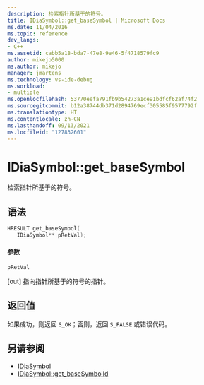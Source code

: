 ```yaml
---
description: 检索指针所基于的符号。
title: IDiaSymbol::get_baseSymbol | Microsoft Docs
ms.date: 11/04/2016
ms.topic: reference
dev_langs:
- C++
ms.assetid: cabb5a18-bda7-47e8-9e46-5f4718579fc9
author: mikejo5000
ms.author: mikejo
manager: jmartens
ms.technology: vs-ide-debug
ms.workload:
- multiple
ms.openlocfilehash: 53770eefa791fb9b54273a1ce91bdfcf62af74f2
ms.sourcegitcommit: b12a38744db371d2894769ecf305585f9577792f
ms.translationtype: HT
ms.contentlocale: zh-CN
ms.lasthandoff: 09/13/2021
ms.locfileid: "127832601"
---
```

# <a name="idiasymbolget_basesymbol"></a>IDiaSymbol::get_baseSymbol
检索指针所基于的符号。

## <a name="syntax"></a>语法

```C++
HRESULT get_baseSymbol(
   IDiaSymbol** pRetVal);
```

#### <a name="parameters"></a>参数
 `pRetVal`

[out] 指向指针所基于的符号的指针。

## <a name="return-value"></a>返回值
 如果成功，则返回 `S_OK`；否则，返回 `S_FALSE` 或错误代码。

## <a name="see-also"></a>另请参阅
- [IDiaSymbol](../../debugger/debug-interface-access/idiasymbol.md)
- [IDiaSymbol::get_baseSymbolId](../../debugger/debug-interface-access/idiasymbol-get-basesymbolid.md)
